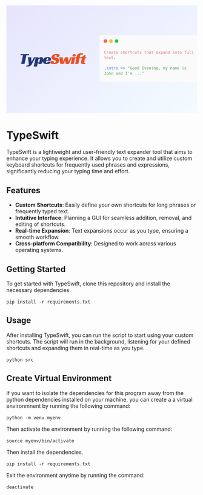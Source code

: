 ![TypeSwift Banner](/docs/banner.png)

# TypeSwift

TypeSwift is a lightweight and user-friendly text expander tool that aims to enhance your typing experience. It allows you to create and utilize custom keyboard shortcuts for frequently used phrases and expressions, significantly reducing your typing time and effort.

## Features

- **Custom Shortcuts**: Easily define your own shortcuts for long phrases or frequently typed text.
- **Intuitive Interface**: Planning a GUI for seamless addition, removal, and editing of shortcuts.
- **Real-time Expansion**: Text expansions occur as you type, ensuring a smooth workflow.
- **Cross-platform Compatibility**: Designed to work across various operating systems.

## Getting Started

To get started with TypeSwift, clone this repository and install the necessary dependencies.
```
pip install -r requirements.txt
```

## Usage
After installing TypeSwift, you can run the script to start using your custom shortcuts. The script will run in the background, listening for your defined shortcuts and expanding them in real-time as you type.

```
python src
```

## Create Virtual Environment
If you want to isolate the dependencies for this program away from the python dependencies installed on your machine, you can create a a virtual environmnent by running the following command:
```
python -m venv myenv
```
Then activate the environment by running the following command:
```
source myenv/bin/activate
```
Then install the dependencies.
```
pip install -r requirements.txt
```
Exit the environment anytime by running the command:
```
deactivate
```